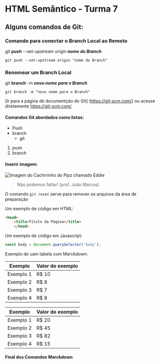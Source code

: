 # HTML Semântico - Turma 7
## Alguns comandos de Git:

### Comando para conectar o Branch Local ao Remoto

git **push** --set-upstream origin *__nome do Branch__*

~~~
git push --set-upstream origin "nome do Branch"
~~~

### Renomear um Branch Local
git **branch** -m *__novo nome para o Branch__*

```
git branch -m "novo nome para o Branch"
```

[Ir para a página de documentção do Git] (https://git-scm.com/) ou acesse diretamente <https://git-scm.com/>

#### Comandos Git abordados como listas:
* Push
* branch
    - git
1. push
2. branch

#### Inserir imagem:

![Imagem do Cachrrinho do Pipz chamado Eddie](https://pipz.com/static/images/blog/eddie.png)

> Não podemos faltar!
>(prof. João Marcos)

O comando `git reset` serve para remover os arquivos da área de preparação

Um exemplo de código em HTML:

~~~html
<head>
    <title>Título da Página</title>
    </head>
~~~

Um exemplo de código em Javascript:

~~~javascript
const body = document.querySelector('body');
~~~

Exemplo de uam tabela com Marckdown:

Exemplo   | Valor do exemplo
--------- | ------
Exemplo 1 | R$ 10
Exemplo 2 | R$ 8
Exemplo 3 | R$ 7
Exemplo 4 | R$ 8

Exemplo | Valor do exemplo
----- | -----
Exemplo 1 | R$ 20
Exemplo 2 | R$ 45
Exemplo 3 | R$ 82
Exemplo 4 | R$ 15

#### Final dos Comandos Marckdown